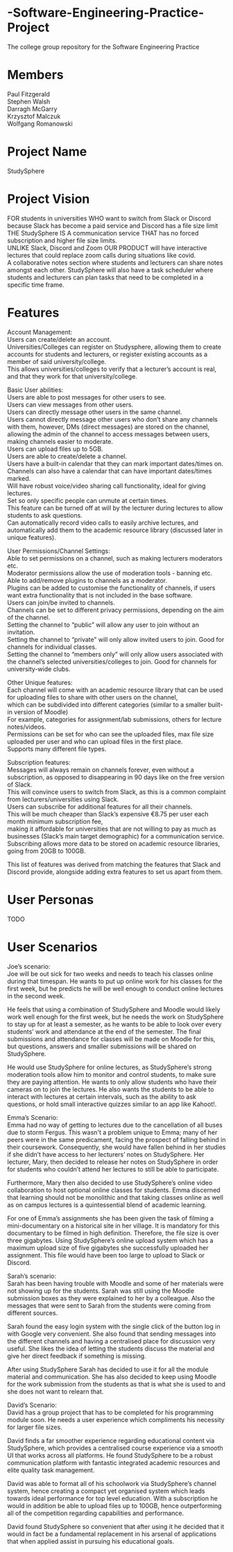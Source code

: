 # -Software-Engineering-Practice-Project
The college group repository for the  Software Engineering Practice

# Members
Paul Fitzgerald <br>
Stephen Walsh <br>
Darragh McGarry <br>
Krzysztof Malczuk <br>
Wolfgang Romanowski <br>

# Project Name
StudySphere

# Project Vision
FOR students in universities WHO want to switch from Slack or Discord because Slack has become a paid service and Discord has a file size limit THE StudySphere IS A communication service THAT has no forced subscription and higher file size limits. <br>
UNLIKE Slack, Discord and Zoom OUR PRODUCT will have interactive lectures that could replace zoom calls during situations like covid. <br> A collaborative notes section where students and lecturers can share notes amongst each other. StudySphere will also have a task scheduler where students and lecturers can plan tasks that need to be completed in a specific time frame.

# Features
Account Management: <br>
Users can create/delete an account. <br>
Universities/Colleges can register on Studysphere, allowing them to create accounts for students and lecturers, or register existing accounts as a member of said university/college. <br> 
This allows universities/colleges to verify that a lecturer’s account is real, and that they work for that university/college. <br>

Basic User abilities: <br>
Users are able to post messages for other users to see. <br>
Users can view messages from other users. <br>
Users can directly message other users in the same channel. <br>
Users cannot directly message other users who don’t share any channels with them, however, DMs (direct messages) are stored on the channel, allowing the admin of the channel to access messages between users, making channels easier to moderate. <br>
Users can upload files up to 5GB. <br>
Users are able to create/delete a channel. <br>
Users have a built-in calendar that they can mark important dates/times on. <br>
Channels can also have a calendar that can have important dates/times marked. <br>
Will have robust voice/video sharing call functionality, ideal for giving lectures. <br>
Set so only specific people can unmute at certain times. <br>
This feature can be turned off at will by the lecturer during lectures to allow students to ask questions. <br>
Can automatically record video calls to easily archive lectures, and automatically add them to the academic resource library (discussed later in unique features). <br>


User Permissions/Channel Settings: <br>
Able to set permissions on a channel, such as making lecturers moderators etc. <br>
Moderator permissions allow the use of moderation tools - banning etc. <br>
Able to add/remove plugins to channels as a moderator. <br>
Plugins can be added to customise the functionality of channels, if users want extra functionality that is not included in the base software. <br>
Users can join/be invited to channels. <br>
Channels can be set to different privacy permissions, depending on the aim of the channel. <br>
Setting the channel to “public” will allow any user to join without an invitation. <br>
Setting the channel to “private” will only allow invited users to join. Good for channels for individual classes. <br>
Setting the channel to “members only” will only allow users associated with the channel’s selected universities/colleges to join. Good for channels for university-wide clubs. <br>

Other Unique features: <br>
Each channel will come with an academic resource library that can be used for uploading files to share with other users on the channel, <br> which can be subdivided into different categories (similar to a smaller built-in version of Moodle) <br>
For example, categories for assignment/lab submissions, others for lecture notes/videos. <br>
Permissions can be set for who can see the uploaded files, max file size uploaded per user and who can upload files in the first place. <br>
Supports many different file types. <br>

Subscription features: <br>
Messages will always remain on channels forever, even without a subscription, as opposed to disappearing in 90 days like on the free version of Slack. <br>
This will convince users to switch from Slack, as this is a common complaint from lecturers/universities using Slack. <br>
Users can subscribe for additional features for all their channels. <br>
This will be much cheaper than Slack’s expensive €8.75 per user each month minimum subscription fee, <br> making it affordable for universities that are not willing to pay as much as businesses (Slack’s main target demographic) for a communication service. <br>
Subscribing allows more data to be stored on academic resource libraries, going from 20GB to 100GB. <br>

This list of features was derived from matching the features that Slack and Discord provide, alongside adding extra features to set us apart from them.

# User Personas
TODO

# User Scenarios
Joe’s scenario: <br>
Joe will be out sick for two weeks and needs to teach his classes online during that timespan. He wants to put up online work for his classes for the first week, but he predicts he will be well enough to conduct online lectures in the second week.

He feels that using a combination of StudySphere and Moodle would likely work well enough for the first week, but he needs the work on StudySphere to stay up for at least a semester, as he wants to be able to look over every students’ work and attendance at the end of the semester. The final submissions and attendance for classes will be made on Moodle for this, but questions, answers and smaller submissions will be shared on StudySphere.

He would use StudySphere for online lectures, as StudySphere’s strong moderation tools allow him to monitor and control students, to make sure they are paying attention. He wants to only allow students who have their cameras on to join the lectures. He also wants the students to be able to interact with lectures at certain intervals, such as the ability to ask questions, or hold small interactive quizzes similar to an app like Kahoot!.


Emma’s Scenario: <br>
Emma had no way of getting to lectures due to the cancellation of all buses due to storm Fergus. This wasn't a problem unique to Emma; many of her peers were in the same predicament, facing the prospect of falling behind in their coursework. Consequently, she would have fallen behind in her studies if she didn’t have access to her lecturers’ notes on StudySphere. Her lecturer, Mary, then decided to release her notes on StudySphere in order for students who couldn’t attend her lectures to still be able to participate.

Furthermore, Mary then also decided to use StudySphere’s online video collaboration to host optional online classes for students. Emma discerned that learning should not be monolithic and that taking classes online as well as on campus lectures is a quintessential blend of academic learning. 

For one of Emma’s assignments she has been given the task of filming a mini-documentary on a historical site in her village. It is mandatory for this documentary to be filmed in high definition. Therefore, the file size is over three gigabytes. Using StudySphere’s online upload system which has a maximum upload size of five gigabytes she successfully uploaded her assignment. This file would have been too large to upload to Slack or Discord.



Sarah’s scenario: <br>
Sarah has been having trouble with Moodle and some of her materials were not showing up for the students. Sarah was still using the Moodle submission boxes as they were explained to her by a colleague. Also the messages that were sent to Sarah from the students were coming from different sources. 

Sarah found the easy login system with the single click of the button log in with Google very convenient. She also found that sending messages into the different channels and having a centralised place for discussion very useful. She likes the idea of letting the students discuss the material and give her direct feedback if something is missing.

After using StudySphere Sarah has decided to use it for all the module material and communication. She has also decided to keep using Moodle for the work submission from the students as that is what she is used to and she does not want to relearn that.

David’s Scenario: <br>
David has a group project that has to be completed for his programming module soon. He needs a user experience which compliments his necessity for larger file sizes. 

David finds a far smoother experience regarding educational content via StudySphere, which provides  a centralised course experience via a smooth UI that works across all platforms. 
He found StudySphere to be a robust communication platform with fantastic integrated academic resources and elite quality task management. 

David was able to format all of his schoolwork via StudySphere’s channel system, hence creating a compact yet organised system which leads towards ideal performance for top level education.
With a subscription he would in addition be able to upload files up to 100GB, hence outperforming all of the competition regarding capabilities and performance.

David found StudySphere so convenient that after using it he decided that it would in fact be a fundamental replacement in his arsenal of applications that when applied assist in pursuing his educational goals.
